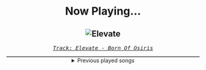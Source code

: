 <div align="center"> 
<h1>Now Playing...</h1>

![Elevate](https://i.scdn.co/image/ab67616d00001e02fa629cc0d370adab303af29b)
--
_<samp><a href="https://open.spotify.com/track/5xSUwN5ZFBuoLWV4UnWVta">Track: Elevate - Born Of Osiris</a></samp>_

<div style="border: 1px #4B5054 solid"></div>
<details>
  <summary>
    Previous played songs
  </summary>
  <table>
    <thead>
      <tr>
        <th>
          Artist
        </th>
        <th>
          Song
        </th>
        <th>
          Link
        </th>
      </tr>
    </thead>
    <tbody>
      <tr><td>Born Of Osiris</td><td>Elevate</td><td><a href="https://open.spotify.com/track/5xSUwN5ZFBuoLWV4UnWVta">https://open.spotify.com/track/5xSUwN5ZFBuoLWV4UnWVta</a></td></tr><tr><td>We Came As Romans</td><td>Plagued</td><td><a href="https://open.spotify.com/track/6xC8tcFBMMjJIyfPw66lDF">https://open.spotify.com/track/6xC8tcFBMMjJIyfPw66lDF</a></td></tr><tr><td>Sleep Token</td><td>Chokehold</td><td><a href="https://open.spotify.com/track/1Uifdytv882RtTn6Gr4xAA">https://open.spotify.com/track/1Uifdytv882RtTn6Gr4xAA</a></td></tr><tr><td>Siamese</td><td>Through My Head</td><td><a href="https://open.spotify.com/track/7ydzZp3LEAugJbxCaJBiYh">https://open.spotify.com/track/7ydzZp3LEAugJbxCaJBiYh</a></td></tr><tr><td>花冷え。</td><td>We love sweets</td><td><a href="https://open.spotify.com/track/0XuctrPVJmwNifmEaoC5Bj">https://open.spotify.com/track/0XuctrPVJmwNifmEaoC5Bj</a></td></tr><tr><td>Savage Hands</td><td>Demon</td><td><a href="https://open.spotify.com/track/5u2t394YumuXAnHT2lr4Wj">https://open.spotify.com/track/5u2t394YumuXAnHT2lr4Wj</a></td></tr><tr><td>Jeris Johnson</td><td>When The Darkness Comes</td><td><a href="https://open.spotify.com/track/1D1Dheq2uzlRYjSc2ylOOR">https://open.spotify.com/track/1D1Dheq2uzlRYjSc2ylOOR</a></td></tr><tr><td>Breaking Benjamin</td><td>Fade Away</td><td><a href="https://open.spotify.com/track/6PkquTvmXuL0BuHqC0nZEB">https://open.spotify.com/track/6PkquTvmXuL0BuHqC0nZEB</a></td></tr><tr><td>ACRAZE</td><td>Do It To It - Sub Focus Remix</td><td><a href="https://open.spotify.com/track/4z78eVQBoMHg1e4XGp4rMj">https://open.spotify.com/track/4z78eVQBoMHg1e4XGp4rMj</a></td></tr><tr><td>Jonathan Young</td><td>Queen of Dragon Riders (Inspired by Baldur's Gate 3)</td><td><a href="https://open.spotify.com/track/4UfnYW4cSNA1W6T5adBndD">https://open.spotify.com/track/4UfnYW4cSNA1W6T5adBndD</a></td></tr><tr><td>Carlos Simon</td><td>Songs of Separation: I. The Garden</td><td><a href="https://open.spotify.com/track/5HltB9XrLsN7fJrT7WC7UW">https://open.spotify.com/track/5HltB9XrLsN7fJrT7WC7UW</a></td></tr><tr><td>FamilyJules</td><td>Live and Learn (Sonic Adventure 2)</td><td><a href="https://open.spotify.com/track/3m3e84jviPj3MtQxPrwcRG">https://open.spotify.com/track/3m3e84jviPj3MtQxPrwcRG</a></td></tr><tr><td>Manafest</td><td>Heavy Metal</td><td><a href="https://open.spotify.com/track/3zy5wQFPNIOwu6ParRuBHT">https://open.spotify.com/track/3zy5wQFPNIOwu6ParRuBHT</a></td></tr><tr><td>Anbu Monastir</td><td>Anime Rizz</td><td><a href="https://open.spotify.com/track/5nTsWjYp4y2J8IULP47Gmm">https://open.spotify.com/track/5nTsWjYp4y2J8IULP47Gmm</a></td></tr><tr><td>NOVELISTS</td><td>Okapi</td><td><a href="https://open.spotify.com/track/50KjEgqnSXYfNGSbtV4zjq">https://open.spotify.com/track/50KjEgqnSXYfNGSbtV4zjq</a></td></tr><tr><td>Dead by April</td><td>Wasteland - orchestral</td><td><a href="https://open.spotify.com/track/36wIxrvx8BXA0g2cv1TXyz">https://open.spotify.com/track/36wIxrvx8BXA0g2cv1TXyz</a></td></tr><tr><td>Vittorio Iannucci</td><td>Volta Celeste</td><td><a href="https://open.spotify.com/track/0E2SDHslRT86WB49UkePuh">https://open.spotify.com/track/0E2SDHslRT86WB49UkePuh</a></td></tr><tr><td>Ministry of Dark</td><td>Blood Party</td><td><a href="https://open.spotify.com/track/1JheZcC3RwKOZCaASN1Vw8">https://open.spotify.com/track/1JheZcC3RwKOZCaASN1Vw8</a></td></tr><tr><td>HalaCG</td><td>Gambler</td><td><a href="https://open.spotify.com/track/5KV3KF1syJHEjjJlt5mQBP">https://open.spotify.com/track/5KV3KF1syJHEjjJlt5mQBP</a></td></tr><tr><td>DECO*27</td><td>あいたい星人</td><td><a href="https://open.spotify.com/track/7BeSoRTRWMDng12YJuzBPc">https://open.spotify.com/track/7BeSoRTRWMDng12YJuzBPc</a></td></tr>
    </tbody>
  </table>
</details>

</div>

